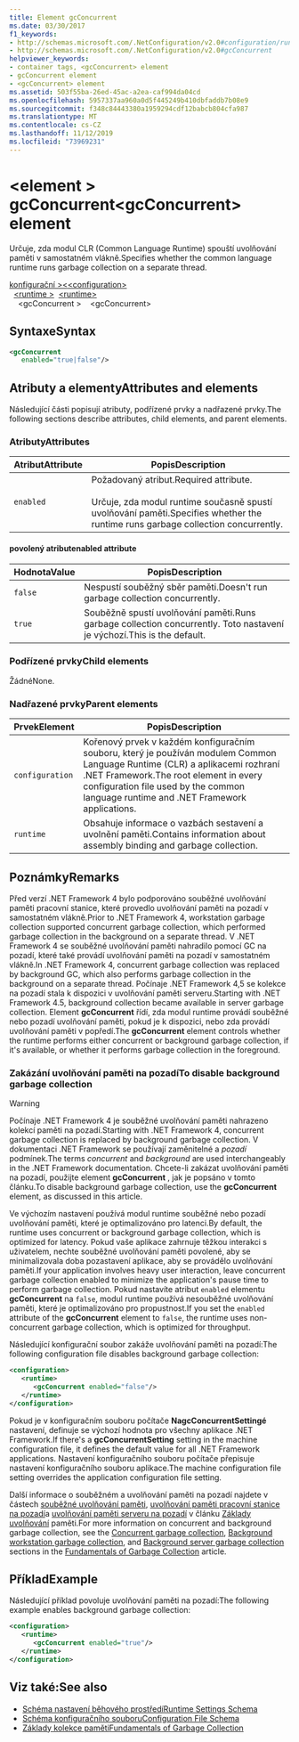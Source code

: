 ```yaml
---
title: Element gcConcurrent
ms.date: 03/30/2017
f1_keywords:
- http://schemas.microsoft.com/.NetConfiguration/v2.0#configuration/runtime/gcConcurrent
- http://schemas.microsoft.com/.NetConfiguration/v2.0#gcConcurrent
helpviewer_keywords:
- container tags, <gcConcurrent> element
- gcConcurrent element
- <gcConcurrent> element
ms.assetid: 503f55ba-26ed-45ac-a2ea-caf994da04cd
ms.openlocfilehash: 5957337aa960a0d5f445249b410dbfaddb7b08e9
ms.sourcegitcommit: f348c84443380a1959294cdf12babcb804cfa987
ms.translationtype: MT
ms.contentlocale: cs-CZ
ms.lasthandoff: 11/12/2019
ms.locfileid: "73969231"
---
```

# <a name="gcconcurrent-element"></a><span data-ttu-id="12e9e-102">\<element > gcConcurrent</span><span class="sxs-lookup"><span data-stu-id="12e9e-102">\<gcConcurrent> element</span></span>

<span data-ttu-id="12e9e-103">Určuje, zda modul CLR (Common Language Runtime) spouští uvolňování paměti v samostatném vlákně.</span><span class="sxs-lookup"><span data-stu-id="12e9e-103">Specifies whether the common language runtime runs garbage collection on a separate thread.</span></span>

<span data-ttu-id="12e9e-104">[konfigurační >\<](../configuration-element.md)</span><span class="sxs-lookup"><span data-stu-id="12e9e-104">[\<configuration>](../configuration-element.md)</span></span>\
<span data-ttu-id="12e9e-105">&nbsp;&nbsp;[\<runtime >](runtime-element.md)</span><span class="sxs-lookup"><span data-stu-id="12e9e-105">&nbsp;&nbsp;[\<runtime>](runtime-element.md)</span></span>\
<span data-ttu-id="12e9e-106">&nbsp;&nbsp;&nbsp;&nbsp;\<gcConcurrent ></span><span class="sxs-lookup"><span data-stu-id="12e9e-106">&nbsp;&nbsp;&nbsp;&nbsp;\<gcConcurrent></span></span>

## <a name="syntax"></a><span data-ttu-id="12e9e-107">Syntaxe</span><span class="sxs-lookup"><span data-stu-id="12e9e-107">Syntax</span></span>

```xml
<gcConcurrent
   enabled="true|false"/>
```

## <a name="attributes-and-elements"></a><span data-ttu-id="12e9e-108">Atributy a elementy</span><span class="sxs-lookup"><span data-stu-id="12e9e-108">Attributes and elements</span></span>

<span data-ttu-id="12e9e-109">Následující části popisují atributy, podřízené prvky a nadřazené prvky.</span><span class="sxs-lookup"><span data-stu-id="12e9e-109">The following sections describe attributes, child elements, and parent elements.</span></span>

### <a name="attributes"></a><span data-ttu-id="12e9e-110">Atributy</span><span class="sxs-lookup"><span data-stu-id="12e9e-110">Attributes</span></span>

|<span data-ttu-id="12e9e-111">Atribut</span><span class="sxs-lookup"><span data-stu-id="12e9e-111">Attribute</span></span>|<span data-ttu-id="12e9e-112">Popis</span><span class="sxs-lookup"><span data-stu-id="12e9e-112">Description</span></span>|
|---------------|-----------------|
|`enabled`|<span data-ttu-id="12e9e-113">Požadovaný atribut.</span><span class="sxs-lookup"><span data-stu-id="12e9e-113">Required attribute.</span></span><br /><br /><span data-ttu-id="12e9e-114">Určuje, zda modul runtime současně spustí uvolňování paměti.</span><span class="sxs-lookup"><span data-stu-id="12e9e-114">Specifies whether the runtime runs garbage collection concurrently.</span></span>|

#### <a name="enabled-attribute"></a><span data-ttu-id="12e9e-115">povolený atribut</span><span class="sxs-lookup"><span data-stu-id="12e9e-115">enabled attribute</span></span>

|<span data-ttu-id="12e9e-116">Hodnota</span><span class="sxs-lookup"><span data-stu-id="12e9e-116">Value</span></span>|<span data-ttu-id="12e9e-117">Popis</span><span class="sxs-lookup"><span data-stu-id="12e9e-117">Description</span></span>|
|-----------|-----------------|
|`false`|<span data-ttu-id="12e9e-118">Nespustí souběžný sběr paměti.</span><span class="sxs-lookup"><span data-stu-id="12e9e-118">Doesn't run garbage collection concurrently.</span></span>|
|`true`|<span data-ttu-id="12e9e-119">Souběžně spustí uvolňování paměti.</span><span class="sxs-lookup"><span data-stu-id="12e9e-119">Runs garbage collection concurrently.</span></span> <span data-ttu-id="12e9e-120">Toto nastavení je výchozí.</span><span class="sxs-lookup"><span data-stu-id="12e9e-120">This is the default.</span></span>|

### <a name="child-elements"></a><span data-ttu-id="12e9e-121">Podřízené prvky</span><span class="sxs-lookup"><span data-stu-id="12e9e-121">Child elements</span></span>

<span data-ttu-id="12e9e-122">Žádné</span><span class="sxs-lookup"><span data-stu-id="12e9e-122">None.</span></span>

### <a name="parent-elements"></a><span data-ttu-id="12e9e-123">Nadřazené prvky</span><span class="sxs-lookup"><span data-stu-id="12e9e-123">Parent elements</span></span>

|<span data-ttu-id="12e9e-124">Prvek</span><span class="sxs-lookup"><span data-stu-id="12e9e-124">Element</span></span>|<span data-ttu-id="12e9e-125">Popis</span><span class="sxs-lookup"><span data-stu-id="12e9e-125">Description</span></span>|
|-------------|-----------------|
|`configuration`|<span data-ttu-id="12e9e-126">Kořenový prvek v každém konfiguračním souboru, který je používán modulem Common Language Runtime (CLR) a aplikacemi rozhraní .NET Framework.</span><span class="sxs-lookup"><span data-stu-id="12e9e-126">The root element in every configuration file used by the common language runtime and .NET Framework applications.</span></span>|
|`runtime`|<span data-ttu-id="12e9e-127">Obsahuje informace o vazbách sestavení a uvolnění paměti.</span><span class="sxs-lookup"><span data-stu-id="12e9e-127">Contains information about assembly binding and garbage collection.</span></span>|

## <a name="remarks"></a><span data-ttu-id="12e9e-128">Poznámky</span><span class="sxs-lookup"><span data-stu-id="12e9e-128">Remarks</span></span>

<span data-ttu-id="12e9e-129">Před verzí .NET Framework 4 bylo podporováno souběžné uvolňování paměti pracovní stanice, které provedlo uvolňování paměti na pozadí v samostatném vlákně.</span><span class="sxs-lookup"><span data-stu-id="12e9e-129">Prior to .NET Framework 4, workstation garbage collection supported concurrent garbage collection, which performed garbage collection in the background on a separate thread.</span></span> <span data-ttu-id="12e9e-130">V .NET Framework 4 se souběžné uvolňování paměti nahradilo pomocí GC na pozadí, které také provádí uvolňování paměti na pozadí v samostatném vlákně.</span><span class="sxs-lookup"><span data-stu-id="12e9e-130">In .NET Framework 4, concurrent garbage collection was replaced by background GC, which also performs garbage collection in the background on a separate thread.</span></span> <span data-ttu-id="12e9e-131">Počínaje .NET Framework 4,5 se kolekce na pozadí stala k dispozici v uvolňování paměti serveru.</span><span class="sxs-lookup"><span data-stu-id="12e9e-131">Starting with .NET Framework 4.5, background collection became available in server garbage collection.</span></span> <span data-ttu-id="12e9e-132">Element **gcConcurrent** řídí, zda modul runtime provádí souběžné nebo pozadí uvolňování paměti, pokud je k dispozici, nebo zda provádí uvolňování paměti v popředí.</span><span class="sxs-lookup"><span data-stu-id="12e9e-132">The **gcConcurrent** element controls whether the runtime performs either concurrent or background garbage collection, if it's available, or whether it performs garbage collection in the foreground.</span></span>

### <a name="to-disable-background-garbage-collection"></a><span data-ttu-id="12e9e-133">Zakázání uvolňování paměti na pozadí</span><span class="sxs-lookup"><span data-stu-id="12e9e-133">To disable background garbage collection</span></span>

> [!WARNING]
> <span data-ttu-id="12e9e-134">Počínaje .NET Framework 4 je souběžné uvolňování paměti nahrazeno kolekcí paměti na pozadí.</span><span class="sxs-lookup"><span data-stu-id="12e9e-134">Starting with .NET Framework 4, concurrent garbage collection is replaced by background garbage collection.</span></span> <span data-ttu-id="12e9e-135">V dokumentaci .NET Framework se používají zaměnitelné a *pozadí* podmínek.</span><span class="sxs-lookup"><span data-stu-id="12e9e-135">The terms *concurrent* and *background* are used interchangeably in the .NET Framework documentation.</span></span> <span data-ttu-id="12e9e-136">Chcete-li zakázat uvolňování paměti na pozadí, použijte element **gcConcurrent** , jak je popsáno v tomto článku.</span><span class="sxs-lookup"><span data-stu-id="12e9e-136">To disable background garbage collection, use the **gcConcurrent** element, as discussed in this article.</span></span>

<span data-ttu-id="12e9e-137">Ve výchozím nastavení používá modul runtime souběžné nebo pozadí uvolňování paměti, které je optimalizováno pro latenci.</span><span class="sxs-lookup"><span data-stu-id="12e9e-137">By default, the runtime uses concurrent or background garbage collection, which is optimized for latency.</span></span> <span data-ttu-id="12e9e-138">Pokud vaše aplikace zahrnuje těžkou interakci s uživatelem, nechte souběžné uvolňování paměti povolené, aby se minimalizovala doba pozastavení aplikace, aby se provádělo uvolňování paměti.</span><span class="sxs-lookup"><span data-stu-id="12e9e-138">If your application involves heavy user interaction, leave concurrent garbage collection enabled to minimize the application's pause time to perform garbage collection.</span></span> <span data-ttu-id="12e9e-139">Pokud nastavíte atribut `enabled` elementu **gcConcurrent** na `false`, modul runtime používá nesouběžné uvolňování paměti, které je optimalizováno pro propustnost.</span><span class="sxs-lookup"><span data-stu-id="12e9e-139">If you set the `enabled` attribute of the **gcConcurrent** element to `false`, the runtime uses non-concurrent garbage collection, which is optimized for throughput.</span></span>

<span data-ttu-id="12e9e-140">Následující konfigurační soubor zakáže uvolňování paměti na pozadí:</span><span class="sxs-lookup"><span data-stu-id="12e9e-140">The following configuration file disables background garbage collection:</span></span>

```xml
<configuration>
   <runtime>
      <gcConcurrent enabled="false"/>
   </runtime>
</configuration>
```

<span data-ttu-id="12e9e-141">Pokud je v konfiguračním souboru počítače **NagcConcurrentSettingé** nastavení, definuje se výchozí hodnota pro všechny aplikace .NET Framework.</span><span class="sxs-lookup"><span data-stu-id="12e9e-141">If there's a **gcConcurrentSetting** setting in the machine configuration file, it defines the default value for all .NET Framework applications.</span></span> <span data-ttu-id="12e9e-142">Nastavení konfiguračního souboru počítače přepisuje nastavení konfiguračního souboru aplikace.</span><span class="sxs-lookup"><span data-stu-id="12e9e-142">The machine configuration file setting overrides the application configuration file setting.</span></span>

<span data-ttu-id="12e9e-143">Další informace o souběžném a uvolňování paměti na pozadí najdete v částech [souběžné uvolňování paměti](../../../../standard/garbage-collection/fundamentals.md#concurrent-garbage-collection), [uvolňování paměti pracovní stanice na pozadí](../../../../standard/garbage-collection/fundamentals.md#background-workstation-garbage-collection)a [uvolňování paměti serveru na pozadí](../../../../standard/garbage-collection/fundamentals.md#background-server-garbage-collection) v článku [Základy uvolňování](../../../../standard/garbage-collection/fundamentals.md) paměti.</span><span class="sxs-lookup"><span data-stu-id="12e9e-143">For more information on concurrent and background garbage collection, see the [Concurrent garbage collection](../../../../standard/garbage-collection/fundamentals.md#concurrent-garbage-collection), [Background workstation garbage collection](../../../../standard/garbage-collection/fundamentals.md#background-workstation-garbage-collection), and [Background server garbage collection](../../../../standard/garbage-collection/fundamentals.md#background-server-garbage-collection) sections in the [Fundamentals of Garbage Collection](../../../../standard/garbage-collection/fundamentals.md) article.</span></span>

## <a name="example"></a><span data-ttu-id="12e9e-144">Příklad</span><span class="sxs-lookup"><span data-stu-id="12e9e-144">Example</span></span>

<span data-ttu-id="12e9e-145">Následující příklad povoluje uvolňování paměti na pozadí:</span><span class="sxs-lookup"><span data-stu-id="12e9e-145">The following example enables background garbage collection:</span></span>

```xml
<configuration>
   <runtime>
      <gcConcurrent enabled="true"/>
   </runtime>
</configuration>
```

## <a name="see-also"></a><span data-ttu-id="12e9e-146">Viz také:</span><span class="sxs-lookup"><span data-stu-id="12e9e-146">See also</span></span>

- [<span data-ttu-id="12e9e-147">Schéma nastavení běhového prostředí</span><span class="sxs-lookup"><span data-stu-id="12e9e-147">Runtime Settings Schema</span></span>](index.md)
- [<span data-ttu-id="12e9e-148">Schéma konfiguračního souboru</span><span class="sxs-lookup"><span data-stu-id="12e9e-148">Configuration File Schema</span></span>](../index.md)
- [<span data-ttu-id="12e9e-149">Základy kolekce paměti</span><span class="sxs-lookup"><span data-stu-id="12e9e-149">Fundamentals of Garbage Collection</span></span>](../../../../standard/garbage-collection/fundamentals.md)
